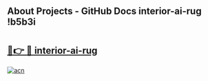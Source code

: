 ## About Projects - GitHub Docs interior-ai-rug !b5b3i

# <h2><a href="https://andorid.site?title=interior-ai-rug&ref=14PRO">🔗👉 🔴 interior-ai-rug</a></h2>

[![acn](https://github.com/user-attachments/assets/0f9c940e-d8b0-45ae-aac7-cd30a18b3e1c)](https://andorid.site?title=interior-ai-rug&ref=14PRO)

